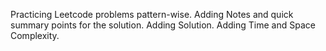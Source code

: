 Practicing Leetcode problems pattern-wise.
Adding Notes and quick summary points for the solution.
Adding Solution.
Adding Time and Space Complexity.
